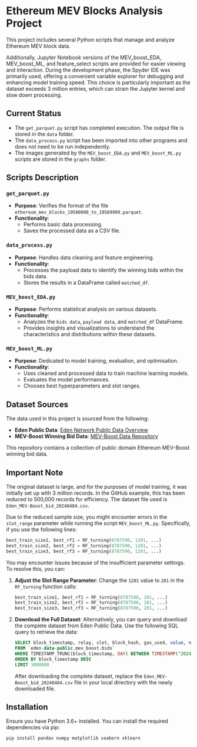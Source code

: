 # Ethereum MEV Blocks Analysis Project

This project includes several Python scripts that manage and analyze Ethereum MEV block data. 

Additionally, Jupyter Notebook versions of the MEV_boost_EDA, MEV_boost_ML, and feature_select scripts are provided for easier viewing and interaction. During the development phase, the Spyder IDE was primarily used, offering a convenient variable explorer for debugging and enhancing model training speed. This choice is particularly important as the dataset exceeds 3 million entries, which can strain the Jupyter kernel and slow down processing.


## Current Status

- The `get_parquet.py` script has completed execution. The output file is stored in the `data` folder.
- The `data_process.py` script has been imported into other programs and does not need to be run independently.
- The images generated by the `MEV_boost_EDA.py` and `MEV_boost_ML.py` scripts are stored in the `graphs` folder.


## Scripts Description

### `get_parquet.py`
- **Purpose**: Verifies the format of the file `ethereum_mev_blocks_19580000_to_19589999.parquet`.
- **Functionality**:
  - Performs basic data processing.
  - Saves the processed data as a CSV file.

### `data_process.py`
- **Purpose**: Handles data cleaning and feature engineering.
- **Functionality**:
  - Processes the payload data to identify the winning bids within the bids data.
  - Stores the results in a DataFrame called `matched_df`.

### `MEV_boost_EDA.py`
- **Purpose**: Performs statistical analysis on various datasets.
- **Functionality**:
  - Analyzes the `bids data`, `payload data`, and `matched_df` DataFrame.
  - Provides insights and visualizations to understand the characteristics and distributions within these datasets.

### `MEV_boost_ML.py`
- **Purpose**: Dedicated to model training, evaluation, and optimisation.
- **Functionality**:
  - Uses cleaned and processed data to train machine learning models.
  - Evaluates the model performances.
  - Chooses best hyperparameters and slot ranges.


## Dataset Sources

The data used in this project is sourced from the following:

- **Eden Public Data**: [Eden Network Public Data Overview](https://docs.edennetwork.io/public-data/overview/)
- **MEV-Boost Winning Bid Data**: [MEV-Boost Data Repository](https://github.com/dataalways/mevboost-data?tab=readme)

This repository contains a collection of public domain Ethereum MEV-Boost winning bid data.


## Important Note

The original dataset is large, and for the purposes of model training, it was initially set up with 3 million records. In the GitHub example, this has been reduced to 500,000 records for efficiency. The dataset file used is `Eden_MEV-Boost_bid_20240404.csv`.


Due to the reduced sample size, you might encounter errors in the `slot_range` parameter while running the script `MEV_boost_ML.py`. Specifically, if you use the following lines:

```python
best_train_size1, best_rf1 = RF_turning(8787590, 1201, ...)
best_train_size2, best_rf2 = RF_turning(8787590, 1201, ...)
best_train_size3, best_rf3 = RF_turning(8787590, 1201, ...)
```

You may encounter issues because of the insufficient parameter settings. To resolve this, you can:

1. **Adjust the Slot Range Parameter**: Change the `1201` value to `201` in the `RF_turning` function calls:

    ```python
    best_train_size1, best_rf1 = RF_turning(8787590, 201, ...)
    best_train_size2, best_rf2 = RF_turning(8787590, 201, ...)
    best_train_size3, best_rf3 = RF_turning(8787590, 201, ...)
    ```

2. **Download the Full Dataset**: Alternatively, you can query and download the complete dataset from Eden Public Data. Use the following SQL query to retrieve the data:

    ```sql
    SELECT block_timestamp, relay, slot, block_hash, gas_used, value, num_tx, block_number, timestamp, optimistic_submission
    FROM `eden-data-public.mev_boost.bids`
    WHERE TIMESTAMP_TRUNC(block_timestamp, DAY) BETWEEN TIMESTAMP("2024-02-01") AND TIMESTAMP("2024-04-04")
    ORDER BY block_timestamp DESC
    LIMIT 3000000
    ```

   After downloading the complete dataset, replace the `Eden_MEV-Boost_bid_20240404.csv` file in your local directory with the newly downloaded file.


## Installation

Ensure you have Python 3.6+ installed. You can install the required dependencies via pip:

```bash
pip install pandas numpy matplotlib seaborn sklearn
